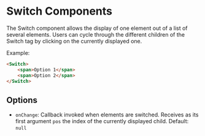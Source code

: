 # Switch Components

The Switch component allows the display of one element out of a list of several elements. Users can cycle through the different children of the Switch tag by clicking on the currently displayed one.

Example:

``` html
<Switch>
    <span>Option 1</span>
    <span>Option 2</span>
</Switch>
```

## Options

* `onChange`: Callback invoked when elements are switched. Receives as its first argument `pos` the index of the currently displayed child. Default: `null`
